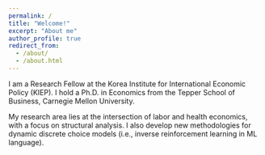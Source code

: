 ```yaml
---
permalink: /
title: "Welcome!"
excerpt: "About me"
author_profile: true
redirect_from: 
  - /about/
  - /about.html
---
```


I am a Research Fellow at the Korea Institute for International Economic Policy (KIEP). I hold a Ph.D. in Economics from the Tepper School of Business, Carnegie Mellon University.

My research area lies at the intersection of labor and health economics, with a focus on structural analysis. I also develop new methodologies for dynamic discrete choice models (i.e., inverse reinforcement learning in ML language).